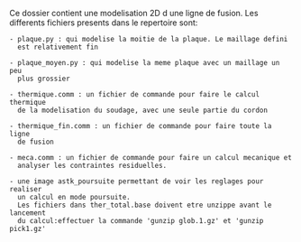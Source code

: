 Ce dossier contient une modelisation 2D d une ligne de fusion.
Les differents fichiers presents dans le repertoire sont:

    - plaque.py : qui modelise la moitie de la plaque. Le maillage defini
      est relativement fin
    
    - plaque_moyen.py : qui modelise la meme plaque avec un maillage un peu
      plus grossier

    - thermique.comm : un fichier de commande pour faire le calcul thermique
      de la modelisation du soudage, avec une seule partie du cordon

    - thermique_fin.comm : un fichier de commande pour faire toute la ligne 
      de fusion

    - meca.comm : un fichier de commande pour faire un calcul mecanique et 
      analyser les contraintes residuelles.
      
    - une image astk_poursuite permettant de voir les reglages pour realiser
      un calcul en mode poursuite. 
      Les fichiers dans ther_total.base doivent etre unzippe avant le lancement
      du calcul:effectuer la commande 'gunzip glob.1.gz' et 'gunzip pick1.gz' 